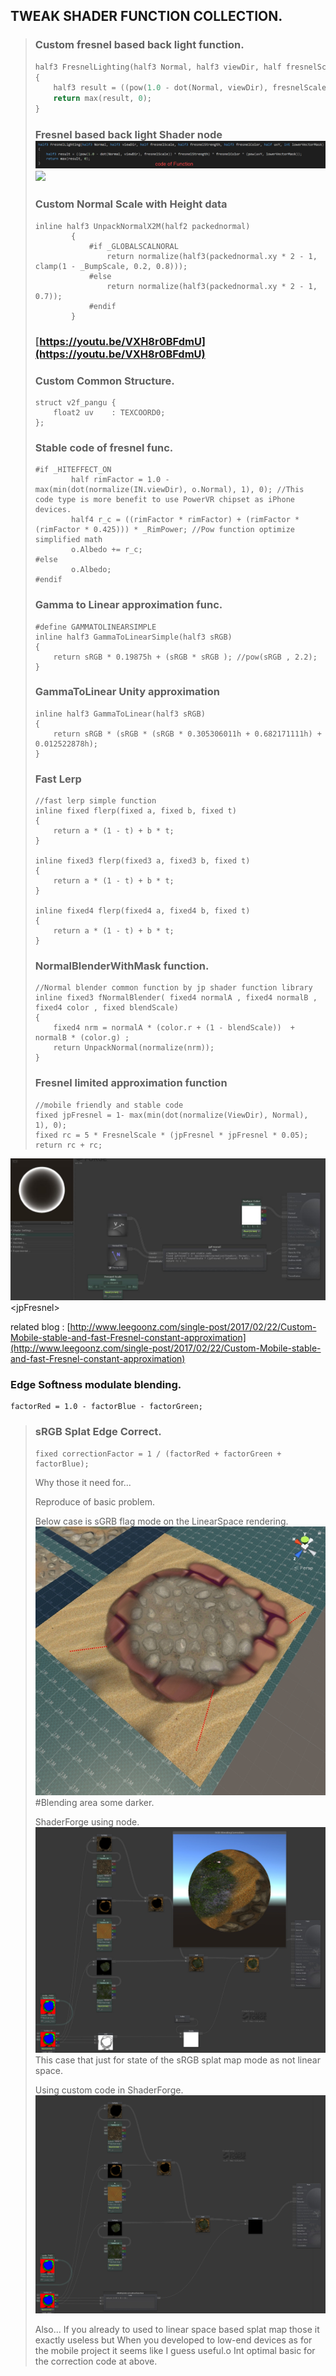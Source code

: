 ## TWEAK SHADER FUNCTION COLLECTION.

> ### Custom fresnel based back light function.
>
> ```cpp
> half3 FresnelLighting(half3 Normal, half3 viewDir, half fresnelScale, half3 fresnelStrength, half3 fresnelColor, half uvY, int lowerVectorMask)
> {
>     half3 result = ((pow(1.0 - dot(Normal, viewDir), fresnelScale)) * fresnelStrength) * fresnelColor * (pow(uvY, lowerVectorMask));
>     return max(result, 0);
> }
> ```
>
> ### Fresnel based back light Shader node![](/assets/2018-06-23_20-38-26.png)![](https://cdna.artstation.com/p/assets/images/images/011/472/216/large/jp-lee-2018-06-23-20-34-56.jpg?1529757468)
>
> ### Custom Normal Scale with Height data
>
> ```
> inline half3 UnpackNormalX2M(half2 packednormal)
>         {
>             #if _GLOBALSCALNORAL
>                 return normalize(half3(packednormal.xy * 2 - 1, clamp(1 - _BumpScale, 0.2, 0.8)));
>             #else
>                 return normalize(half3(packednormal.xy * 2 - 1, 0.7));
>             #endif
>         }
> ```
>
> ### [https://youtu.be/VXH8r0BFdmU](https://youtu.be/VXH8r0BFdmU)
>
> ### 
>
> ### Custom Common Structure.
>
> ```
> struct v2f_pangu {
>     float2 uv    : TEXCOORD0;
> };
> ```
>
> ### Stable code of fresnel func.
>
> ```
> #if _HITEFFECT_ON
>         half rimFactor = 1.0 - max(min(dot(normalize(IN.viewDir), o.Normal), 1), 0); //This code type is more benefit to use PowerVR chipset as iPhone devices.
>         half4 r_c = ((rimFactor * rimFactor) + (rimFactor * (rimFactor * 0.425))) * _RimPower; //Pow function optimize simplified math 
>         o.Albedo += r_c;
> #else
>         o.Albedo;
> #endif
> ```
>
> ### Gamma to Linear approximation func.
>
> ```
> #define GAMMATOLINEARSIMPLE
> inline half3 GammaToLinearSimple(half3 sRGB)
> {
>     return sRGB * 0.19875h + (sRGB * sRGB ); //pow(sRGB , 2.2);
> }
> ```
>
> ### GammaToLinear Unity approximation
>
> ```
> inline half3 GammaToLinear(half3 sRGB)
> {
>     return sRGB * (sRGB * (sRGB * 0.305306011h + 0.682171111h) + 0.012522878h);
> }
> ```
>
> ### Fast Lerp
>
> ```
> //fast lerp simple function
> inline fixed flerp(fixed a, fixed b, fixed t)
> {
>     return a * (1 - t) + b * t;
> }
>
> inline fixed3 flerp(fixed3 a, fixed3 b, fixed t)
> {
>     return a * (1 - t) + b * t;
> }
>
> inline fixed4 flerp(fixed4 a, fixed4 b, fixed t)
> {
>     return a * (1 - t) + b * t;
> }
> ```
>
> ### NormalBlenderWithMask function.
>
> ```
> //Normal blender common function by jp shader function library 
> inline fixed3 fNormalBlender( fixed4 normalA , fixed4 normalB , fixed4 color , fixed blendScale)
> {
>     fixed4 nrm = normalA * (color.r + (1 - blendScale))  +  normalB * (color.g) ;
>     return UnpackNormal(normalize(nrm));
> }
> ```
>
> ### Fresnel limited approximation function
>
> ```
> //mobile friendly and stable code
> fixed jpFresnel = 1- max(min(dot(normalize(ViewDir), Normal), 1), 0);
> fixed rc = 5 * FresnelScale * (jpFresnel * jpFresnel * 0.05);
> return rc + rc;
> ```

![](/assets/20170223_001128.jpg)&lt;jpFresnel&gt;

related blog : [http://www.leegoonz.com/single-post/2017/02/22/Custom-Mobile-stable-and-fast-Fresnel-constant-approximation](http://www.leegoonz.com/single-post/2017/02/22/Custom-Mobile-stable-and-fast-Fresnel-constant-approximation)

### Edge Softness modulate blending.

```
factorRed = 1.0 - factorBlue - factorGreen;
```

> ### sRGB Splat Edge Correct.
>
> ```
> fixed correctionFactor = 1 / (factorRed + factorGreen + factorBlue);
> ```
>
> Why those it need for...
>
> Reproduce of basic problem.
>
> Below case is sGRB flag mode on the LinearSpace rendering.![](/assets/20170307_215248.jpg)\#Blending area some darker.
>
> ShaderForge using node.![](/assets/sf_rgb_blendingcorrection_372017.jpg)This case that just for state of the sRGB splat map mode as not linear space.
>
> Using custom code in ShaderForge.![](/assets/sf_rgb_blendingcorrection_372018.jpg)
>
> Also... If you already to used to linear space based splat map those it exactly useless but When you developed to low-end devices as for the mobile project it seems like I guess useful.o Int optimal basic for the correction code at above.



